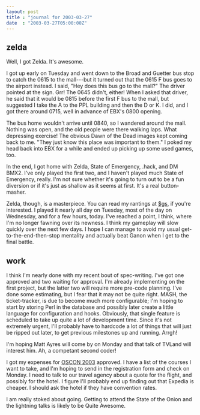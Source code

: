 ```yaml
---
layout: post
title : "journal for 2003-03-27"
date  : "2003-03-27T05:00:00Z"
---
```



## zelda

Well, I got Zelda.  It's awesome.

I got up early on Tuesday and went down to the Broad and Guetter bus stop to catch the 0615 to the mall---but it turned out that the 0615 F bus goes to the airport instead.  I said, "Hey does this bus go to the mall?"  The driver pointed at the sign.  Grr!  The 0645 didn't, either!  When I asked that driver, he said that it would be 0815 before the first F bus to the mall, but suggested I take the A to the PPL building and then the D or K.  I did, and I got there around 0715, well in advance of EBX's 0800 opening.

The bus home wouldn't arrive until 0840, so I wandered around the mall. Nothing was open, and the old people were there walking laps.  What depressing exercise!  The obvious Dawn of the Dead images kept coming back to me.  "They just know this place was important to them."  I poked my head back into EBX for a while and ended up picking up some used games, too.  

In the end, I got home with Zelda, State of Emergency, .hack, and DM BMX2. I've only played the first two, and I haven't played much State of Emergency, really.  I'm not sure whether it's going to turn out to be a fun diversion or if it's just as shallow as it seems at first.  It's a real button-masher.

Zelda, though, is a masterpiece.  You can read my rantings at <a href='http://gamesite.collapsar.net/view.pl?gid=40'>$gs</a>, if you're interested.  I played it nearly all day on Tuesday, most of the day on Wednesday, and for a few hours, today.  I've reached a point, I think, where I'm no longer fawning over its newness.  I think my gameplay will slow quickly over the next few days.  I hope I can manage to avoid my usual get-to-the-end-then-stop mentality and actually beat Ganon when I get to the final battle.

## work

I think I'm nearly done with my recent bout of spec-writing.  I've got one approved and two waiting for approval.  I'm already implementing on the first project, but the latter two will require more pre-code planning.  I've done some estimating, but I fear that it may not be quite right.  MASH, the ticket-tracker, is due to become much more configurable; I'm hoping to start by storing Perl in the database and possibly later create a little language for configuration and hooks.  Obviously, that single feature is scheduled to take up quite a lot of development time.  Since it's not extremely urgent, I'll probably have to hardcode a lot of things that will just be ripped out later, to get previous milestones up and running.  Arrgh!

I'm hoping Matt Ayres will come by on Monday and that talk of TVLand will interest him.  Ah, a competant second coder!

I got my expenses for <a href='http://conferences.ora.com/os2003'>OSCON 2003</a> approved.  I have a list of the courses I want to take, and I'm hoping to send in the registration form and check on Monday.  I need to talk to our travel agency about a quote for the flight, and possibly for the hotel.  I figure I'll probably end up finding out that Expedia is cheaper.  I should ask the hotel if they have convention rates.

I am really stoked about going.  Getting to attend the State of the Onion and the lightning talks is likely to be Quite Awesome.

